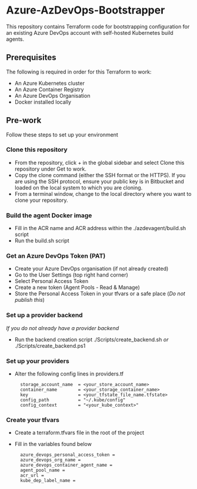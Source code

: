 # Azure-AzDevOps-Bootstrapper
This repository contains Terraform code for bootstrapping configuration for an existing Azure DevOps account with self-hosted Kubernetes build agents. 

## Prerequisites 
The following is required in order for this Terraform to work:
- An Azure Kubernetes cluster
- An Azure Container Registry
- An Azure DevOps Organisation
- Docker installed locally

## Pre-work
Follow these steps to set up your environment

### Clone this repository
- From the repository, click + in the global sidebar and select Clone this repository under Get to work.
- Copy the clone command (either the SSH format or the HTTPS). If you are using the SSH protocol, ensure your public key is in Bitbucket and loaded on the local system to which you are cloning.
- From a terminal window, change to the local directory where you want to clone your repository.

### Build the agent Docker image
- Fill in the ACR name and ACR address within the ./azdevagent/build.sh script
- Run the build.sh script

### Get an Azure DevOps Token (PAT)
- Create your Azure DevOps organisation (if not already created)
- Go to the User Settings (top right hand corner)
- Select Personal Access Token
- Create a new token (Agent Pools - Read & Manage)
- Store the Personal Access Token in your tfvars or a safe place (_Do not publish this_)

### Set up a provider backend
_If you do not already have a provider backend_
- Run the backend creation script ./Scripts/create_backend.sh _or_ ./Scripts/create_backend.ps1 

### Set up your providers
- Alter the following config lines in providers.tf
 
        storage_account_name  = <your_store_account_name>
        container_name        = <your_storage_container_name>
        key                   = <your_tfstate_file_name.tfstate>
        config_path           = "~/.kube/config"
        config_context        = "<your_kube_context>"
        
### Create your tfvars 
- Create a terraform.tfvars file in the root of the project
- Fill in the variables found below

        azure_devops_personal_access_token = 
        azure_devops_org_name = 
        azure_devops_container_agent_name = 
        agent_pool_name = 
        acr_url = 
        kube_dep_label_name = 
